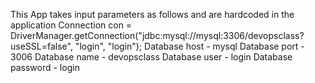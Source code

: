 This App takes input parameters as follows and are hardcoded in the application
    Connection con = DriverManager.getConnection("jdbc:mysql://mysql:3306/devopsclass?useSSL=false", "login", "login");
Database host - mysql
Database port - 3006
Database name - devopsclass
Database user - login
Database password - login
